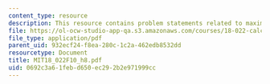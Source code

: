 ```yaml
---
content_type: resource
description: This resource contains problem statements related to maxima and minima.
file: https://ol-ocw-studio-app-qa.s3.amazonaws.com/courses/18-022-calculus-of-several-variables-fall-2010/0692c3a61febd650ec292b2e971999cc_MIT18_022F10_h8.pdf
file_type: application/pdf
parent_uid: 932ecf24-f8ea-280c-1c2a-462edb8532dd
resourcetype: Document
title: MIT18_022F10_h8.pdf
uid: 0692c3a6-1feb-d650-ec29-2b2e971999cc
---
```

